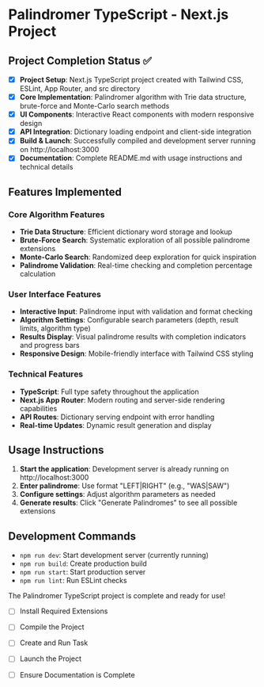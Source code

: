 # Palindromer TypeScript - Next.js Project

## Project Completion Status ✅

- [x] **Project Setup**: Next.js TypeScript project created with Tailwind CSS, ESLint, App Router, and src directory
- [x] **Core Implementation**: Palindromer algorithm with Trie data structure, brute-force and Monte-Carlo search methods
- [x] **UI Components**: Interactive React components with modern responsive design
- [x] **API Integration**: Dictionary loading endpoint and client-side integration  
- [x] **Build & Launch**: Successfully compiled and development server running on http://localhost:3000
- [x] **Documentation**: Complete README.md with usage instructions and technical details

## Features Implemented

### Core Algorithm Features
- **Trie Data Structure**: Efficient dictionary word storage and lookup
- **Brute-Force Search**: Systematic exploration of all possible palindrome extensions
- **Monte-Carlo Search**: Randomized deep exploration for quick inspiration
- **Palindrome Validation**: Real-time checking and completion percentage calculation

### User Interface Features
- **Interactive Input**: Palindrome input with validation and format checking
- **Algorithm Settings**: Configurable search parameters (depth, result limits, algorithm type)
- **Results Display**: Visual palindrome results with completion indicators and progress bars
- **Responsive Design**: Mobile-friendly interface with Tailwind CSS styling

### Technical Features
- **TypeScript**: Full type safety throughout the application
- **Next.js App Router**: Modern routing and server-side rendering capabilities
- **API Routes**: Dictionary serving endpoint with error handling
- **Real-time Updates**: Dynamic result generation and display

## Usage Instructions

1. **Start the application**: Development server is already running on http://localhost:3000
2. **Enter palindrome**: Use format "LEFT|RIGHT" (e.g., "WAS|SAW")
3. **Configure settings**: Adjust algorithm parameters as needed
4. **Generate results**: Click "Generate Palindromes" to see all possible extensions

## Development Commands

- `npm run dev`: Start development server (currently running)
- `npm run build`: Create production build
- `npm run start`: Start production server
- `npm run lint`: Run ESLint checks

The Palindromer TypeScript project is complete and ready for use!

- [ ] Install Required Extensions

- [ ] Compile the Project

- [ ] Create and Run Task

- [ ] Launch the Project

- [ ] Ensure Documentation is Complete
